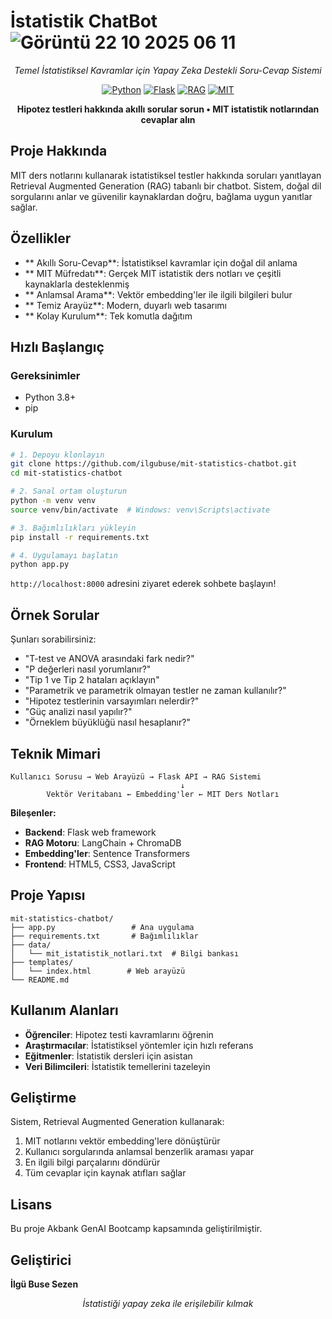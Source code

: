 # İstatistik ChatBot![Görüntü 22 10 2025 06 11](https://github.com/user-attachments/assets/a31720eb-22bb-4672-ba0b-9d8e71002175)


<div align="center">

*Temel İstatistiksel Kavramlar için Yapay Zeka Destekli Soru-Cevap Sistemi*

[![Python](https://img.shields.io/badge/Python-3.8%2B-blue)](https://python.org)
[![Flask](https://img.shields.io/badge/Flask-2.3.3-green)](https://flask.palletsprojects.com/)
[![RAG](https://img.shields.io/badge/Mimari-RAG-orange)](https://arxiv.org/abs/2005.11401)
[![MIT](https://img.shields.io/badge/İçerik-MIT%20Ders%20Notları-lightgrey)](https://mit.edu)

**Hipotez testleri hakkında akıllı sorular sorun • MIT istatistik notlarından cevaplar alın**

</div>

## Proje Hakkında

MIT ders notlarını kullanarak istatistiksel testler hakkında soruları yanıtlayan Retrieval Augmented Generation (RAG) tabanlı bir chatbot. Sistem, doğal dil sorgularını anlar ve güvenilir kaynaklardan doğru, bağlama uygun yanıtlar sağlar.

## Özellikler

- ** Akıllı Soru-Cevap**: İstatistiksel kavramlar için doğal dil anlama
- ** MIT Müfredatı**: Gerçek MIT istatistik ders notları ve çeşitli kaynaklarla desteklenmiş
- ** Anlamsal Arama**: Vektör embedding'ler ile ilgili bilgileri bulur
- ** Temiz Arayüz**: Modern, duyarlı web tasarımı
- ** Kolay Kurulum**: Tek komutla dağıtım

##  Hızlı Başlangıç

### Gereksinimler
- Python 3.8+
- pip

### Kurulum

```bash
# 1. Depoyu klonlayın
git clone https://github.com/ilgubuse/mit-statistics-chatbot.git
cd mit-statistics-chatbot

# 2. Sanal ortam oluşturun
python -m venv venv
source venv/bin/activate  # Windows: venv\Scripts\activate

# 3. Bağımlılıkları yükleyin
pip install -r requirements.txt

# 4. Uygulamayı başlatın
python app.py
```

`http://localhost:8000` adresini ziyaret ederek sohbete başlayın!

## Örnek Sorular

Şunları sorabilirsiniz:
- "T-test ve ANOVA arasındaki fark nedir?"
- "P değerleri nasıl yorumlanır?"
- "Tip 1 ve Tip 2 hataları açıklayın"
- "Parametrik ve parametrik olmayan testler ne zaman kullanılır?"
- "Hipotez testlerinin varsayımları nelerdir?"
- "Güç analizi nasıl yapılır?"
- "Örneklem büyüklüğü nasıl hesaplanır?"

## Teknik Mimari

```
Kullanıcı Sorusu → Web Arayüzü → Flask API → RAG Sistemi
                                      ↓
        Vektör Veritabanı ← Embedding'ler ← MIT Ders Notları
```

**Bileşenler:**
- **Backend**: Flask web framework
- **RAG Motoru**: LangChain + ChromaDB
- **Embedding'ler**: Sentence Transformers
- **Frontend**: HTML5, CSS3, JavaScript

## Proje Yapısı

```
mit-statistics-chatbot/
├── app.py                 # Ana uygulama
├── requirements.txt       # Bağımlılıklar
├── data/
│   └── mit_istatistik_notlari.txt  # Bilgi bankası
├── templates/
│   └── index.html        # Web arayüzü
└── README.md
```

## Kullanım Alanları

- **Öğrenciler**: Hipotez testi kavramlarını öğrenin
- **Araştırmacılar**: İstatistiksel yöntemler için hızlı referans
- **Eğitmenler**: İstatistik dersleri için asistan
- **Veri Bilimcileri**: İstatistik temellerini tazeleyin

## Geliştirme

Sistem, Retrieval Augmented Generation kullanarak:
1. MIT notlarını vektör embedding'lere dönüştürür
2. Kullanıcı sorgularında anlamsal benzerlik araması yapar
3. En ilgili bilgi parçalarını döndürür
4. Tüm cevaplar için kaynak atıfları sağlar

## Lisans

Bu proje Akbank GenAI Bootcamp kapsamında geliştirilmiştir.

## Geliştirici

**İlgü Buse Sezen**

<div align="center">

*İstatistiği yapay zeka ile erişilebilir kılmak*

</div>

